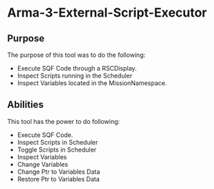 # Arma-3-External-Script-Executor
## Purpose
The purpose of this tool was to do the following:
- Execute SQF Code through a RSCDisplay.
- Inspect Scripts running in the Scheduler
- Inspect Variables located in the MissionNamespace.

## Abilities
This tool has the power to do following:
- Execute SQF Code.
- Inspect Scripts in Scheduler
- Toggle Scripts in Scheduler
- Inspect Variables
- Change Variables
- Change Ptr to Variables Data
- Restore Ptr to Variables Data
